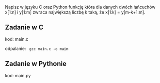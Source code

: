 Napisz w języku C oraz Python funkcję która dla danych dwóch łańcuchów x[1:n] i y[1:m] zwraca
największą liczbę k taką, że x[1:k] = y[m-k+1:m].

## Zadanie w C

kod: main.c

odpalanie: ` gcc main.c -o main`

## Zadanie w Pythonie

kod: main.py